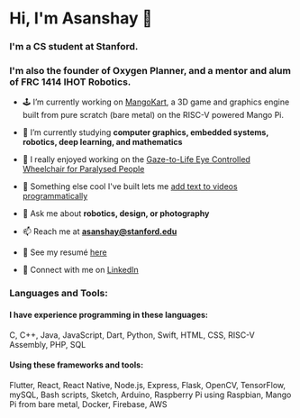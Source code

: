 # Hi, I'm Asanshay 👋
### I'm a CS student at Stanford. 
### I'm also the founder of Oxygen Planner, and a mentor and alum of FRC 1414 IHOT Robotics.

- 🕹️ I’m currently working on [MangoKart](https://github.com/cs107e/winter24-project-SuperAce100-ethanboneh), a 3D game and graphics engine built from pure scratch (bare metal) on the RISC-V powered Mango Pi.

- 🌱 I’m currently studying **computer graphics, embedded systems, robotics, deep learning, and mathematics**

- 🦼 I really enjoyed working on the [Gaze-to-Life Eye Controlled Wheelchair for Paralysed People](https://github.com/SuperAce100/eye-controlled-wheelchair-controls)

- 🎥 Something else cool I've built lets me [add text to videos programmatically](https://github.com/SuperAce100/add-text)

- 💬 Ask me about **robotics, design, or photography**

- 📫 Reach me at **asanshay@stanford.edu**

- 📄 See my resumé [here](https://github.com/SuperAce100/SuperAce100/blob/ab8a64aa8ae5c2d64e1516a4fc9dc65d6161faab/Resume-9.pdf?raw=true)

- 📎 Connect with me on [LinkedIn](https://www.linkedin.com/in/asanshay/)

### Languages and Tools:
#### I have experience programming in these languages:</h4>
C, C++, Java, JavaScript, Dart, Python, Swift, HTML, CSS, RISC-V Assembly, PHP, SQL

#### Using these frameworks and tools:</h4>
Flutter, React, React Native, Node.js, Express, Flask, OpenCV, TensorFlow, mySQL, Bash scripts, Sketch, Arduino, Raspberry Pi using Raspbian, Mango Pi from bare metal, Docker, Firebase, AWS
